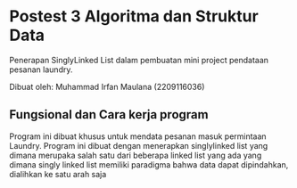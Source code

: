 # Postest 3 Algoritma dan Struktur Data
Penerapan SinglyLinked List dalam pembuatan mini project pendataan pesanan laundry.

Dibuat oleh: Muhammad Irfan Maulana (2209116036)

## Fungsional dan Cara kerja program

Program ini dibuat khusus untuk mendata pesanan masuk permintaan Laundry. Program ini dibuat dengan menerapkan singlylinked list yang dimana merupaka salah satu dari beberapa linked list yang ada
yang dimana singly linked list memiliki paradigma bahwa data dapat dipindahkan, dialihkan ke satu arah saja
